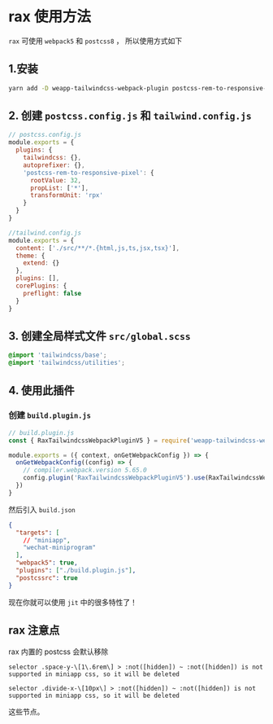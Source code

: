 # rax 使用方法

`rax` 可使用 `webpack5` 和 `postcss8` ， 所以使用方式如下

## 1.安装

```bash
yarn add -D weapp-tailwindcss-webpack-plugin postcss-rem-to-responsive-pixel tailwindcss postcss autoprefixer
```

## 2. 创建 `postcss.config.js` 和 `tailwind.config.js`

```js
// postcss.config.js
module.exports = {
  plugins: {
    tailwindcss: {},
    autoprefixer: {},
    'postcss-rem-to-responsive-pixel': {
      rootValue: 32,
      propList: ['*'],
      transformUnit: 'rpx'
    }
  }
}
```

```js
//tailwind.config.js
module.exports = {
  content: ['./src/**/*.{html,js,ts,jsx,tsx}'],
  theme: {
    extend: {}
  },
  plugins: [],
  corePlugins: {
    preflight: false
  }
}
```

## 3. 创建全局样式文件 `src/global.scss`

```scss
@import 'tailwindcss/base';
@import 'tailwindcss/utilities';
```

## 4. 使用此插件

### 创建 `build.plugin.js`

```js
// build.plugin.js
const { RaxTailwindcssWebpackPluginV5 } = require('weapp-tailwindcss-webpack-plugin')

module.exports = ({ context, onGetWebpackConfig }) => {
  onGetWebpackConfig((config) => {
    // compiler.webpack.version 5.65.0
    config.plugin('RaxTailwindcssWebpackPluginV5').use(RaxTailwindcssWebpackPluginV5)
  })
}
```

然后引入 `build.json`

```json
{
  "targets": [
    // "miniapp",
    "wechat-miniprogram"
  ],
  "webpack5": true,
  "plugins": ["./build.plugin.js"],
  "postcssrc": true
}
```

现在你就可以使用 `jit` 中的很多特性了！

## rax 注意点

rax 内置的 postcss 会默认移除

`selector .space-y-\[1\.6rem\] > :not([hidden]) ~ :not([hidden]) is not supported in miniapp css, so it will be deleted`

`selector .divide-x-\[10px\] > :not([hidden]) ~ :not([hidden]) is not supported in miniapp css, so it will be deleted`

这些节点。
